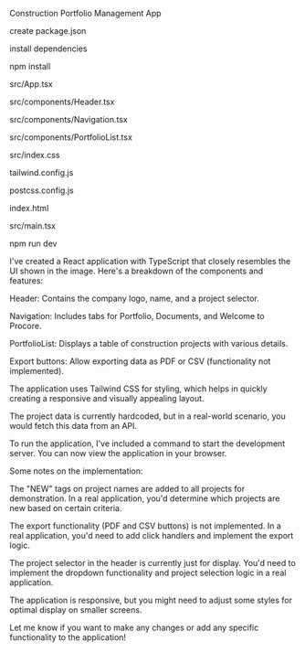 Construction Portfolio Management App

create package.json

install dependencies

npm install

src/App.tsx

src/components/Header.tsx

src/components/Navigation.tsx

src/components/PortfolioList.tsx

src/index.css

tailwind.config.js

postcss.config.js

index.html

src/main.tsx

npm run dev

I've created a React application with TypeScript that closely resembles the UI shown in the image. Here's a breakdown of the components and features:

Header: Contains the company logo, name, and a project selector.

Navigation: Includes tabs for Portfolio, Documents, and Welcome to Procore.

PortfolioList: Displays a table of construction projects with various details.

Export buttons: Allow exporting data as PDF or CSV (functionality not implemented).

The application uses Tailwind CSS for styling, which helps in quickly creating a responsive and visually appealing layout. 

The project data is currently hardcoded, but in a real-world scenario, you would fetch this data from an API.

To run the application, I've included a command to start the development server. You can now view the application in your browser.

Some notes on the implementation:

The "NEW" tags on project names are added to all projects for demonstration. In a real application, you'd determine which projects are new based on certain criteria.

The export functionality (PDF and CSV buttons) is not implemented. In a real application, you'd need to add click handlers and implement the export logic.

The project selector in the header is currently just for display. You'd need to implement the dropdown functionality and project selection logic in a real application.

The application is responsive, but you might need to adjust some styles for optimal display on smaller screens.

Let me know if you want to make any changes or add any specific functionality to the application!
